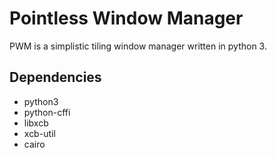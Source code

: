 Pointless Window Manager
========================
PWM is a simplistic tiling window manager written in python 3.

Dependencies
------------
* python3
* python-cffi
* libxcb
* xcb-util
* cairo
